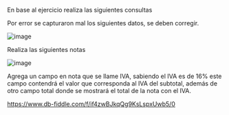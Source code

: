 En base al ejercicio realiza las siguientes consultas

Por error se capturaron mal los siguientes datos, se deben corregir.

![image](https://user-images.githubusercontent.com/91554777/171071745-a92dfd2f-2cf2-4bed-a081-8728f93fc005.png)

Realiza las siguientes notas

![image](https://user-images.githubusercontent.com/91554777/171071841-ef5e3549-0235-4c77-846d-62aee10873cf.png)


Agrega un campo en nota que se llame IVA, sabiendo el IVA es de 16% este campo contendrá el valor que corresponda al IVA del subtotal, además de otro campo total donde se mostrará el total de la nota con el IVA.

https://www.db-fiddle.com/f/if4zwBJkqQg9KsLspxUwb5/0
